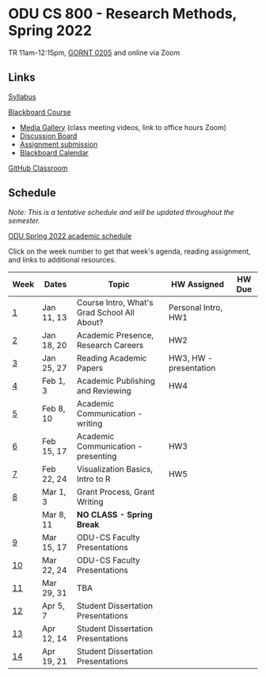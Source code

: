 # ODU CS 800 - Research Methods, Spring 2022

TR 11am-12:15pm, [GORNT 0205](https://clt.odu.edu/directions-to-gornto) and online via Zoom 

## Links

[Syllabus](syllabus.md)

[Blackboard Course](https://www.blackboard.odu.edu/ultra/courses/_394465_1/cl/outline)
* [Media Gallery](https://www.blackboard.odu.edu/webapps/blackboard/content/launchLink.jsp?course_id=_394465_1&tool_id=_5549_1&tool_type=TOOL&mode=cpview&mode=reset) (class meeting videos, link to office hours Zoom)
* [Discussion Board](https://www.blackboard.odu.edu/webapps/blackboard/content/launchLink.jsp?course_id=_394465_1&tool_id=_2588_1&tool_type=TOOL&mode=cpview&mode=reset)
* [Assignment submission](https://www.blackboard.odu.edu/webapps/blackboard/content/listContentEditable.jsp?content_id=_10420859_1&course_id=_394465_1&mode=reset)
* [Blackboard Calendar](https://www.blackboard.odu.edu/webapps/blackboard/content/launchLink.jsp?course_id=_394465_1&tool_id=_152_1&tool_type=TOOL&mode=cpview&mode=reset)

[GitHub Classroom](https://classroom.github.com/classrooms/58780854-odu-cs-800-research-methods-spring-2022)

## Schedule

*Note: This is a tentative schedule and will be updated throughout the semester.*

[ODU Spring 2022 academic schedule](https://www.odu.edu/academics/calendar/spring)

Click on the week number to get that week's agenda, reading assignment, and links to additional resources.

|Week |Dates|Topic|HW Assigned|HW Due|
|---|---|---|---|---|
|[1](agenda.md#week-1)|	Jan 11, 13|	Course Intro, What's Grad School All About? | Personal Intro, HW1 | |
|[2](agenda.md#week-2)|	Jan 18, 20|	Academic Presence, Research Careers | HW2 | |
|[3](agenda.md#week-3)|	Jan 25, 27|	Reading Academic Papers | HW3, HW - presentation | | 
|[4](agenda.md#week-4)|	Feb 1, 3| Academic Publishing and Reviewing | HW4 | |
|[5](agenda.md#week-5)|	Feb 8, 10| Academic Communication - writing  |
|[6](agenda.md#week-6)|	Feb 15, 17|	Academic Communication - presenting | HW3 | |
|[7](agenda.md#week-7)|	Feb 22, 24|	Visualization Basics, Intro to R | HW5 | | 
|[8](agenda.md#week-8)|	Mar 1, 3|	Grant Process, Grant Writing |
||	Mar 8, 11|	**NO CLASS - Spring Break** | 
|[9](agenda.md#week-9)|	Mar 15, 17|	ODU-CS Faculty Presentations | 
|[10](agenda.md#week-10)| Mar 22, 24|	ODU-CS Faculty Presentations | 
|[11](agenda.md#week-11)| Mar 29, 31|	TBA | 
|[12](agenda.md#week-12)| Apr 5, 7|	Student Dissertation Presentations | 
|[13](agenda.md#week-13)| Apr 12, 14|	Student Dissertation Presentations |
|[14](agenda.md#week-14)| Apr 19, 21|	Student Dissertation Presentations |
